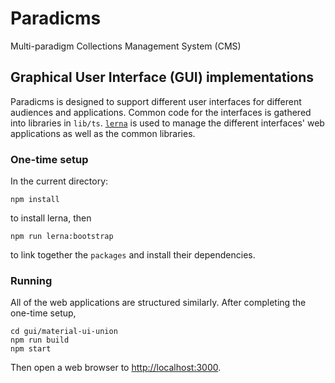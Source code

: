 # Paradicms
Multi-paradigm Collections Management System (CMS)

## Graphical User Interface (GUI) implementations

Paradicms is designed to support different user interfaces for different audiences and applications. Common code for the interfaces is gathered into libraries in `lib/ts`. [`lerna`](https://github.com/lerna/lerna) is used to manage the different interfaces' web applications as well as the common libraries.

### One-time setup

In the current directory:

    npm install
    
to install lerna, then

    npm run lerna:bootstrap
    
to link together the `packages` and install their dependencies.

### Running

All of the web applications are structured similarly. After completing the one-time setup, 

    cd gui/material-ui-union
    npm run build
    npm start

Then open a web browser to [http://localhost:3000](http://localhost:3000).
